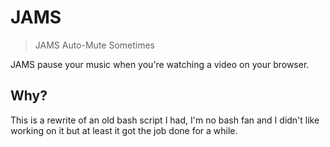 # JAMS
> JAMS Auto-Mute Sometimes

JAMS pause your music when you're watching a video on your browser.

## Why?
This is a rewrite of an old bash script I had, I'm no bash fan and I didn't like working on it but at least it got the job done for a while.